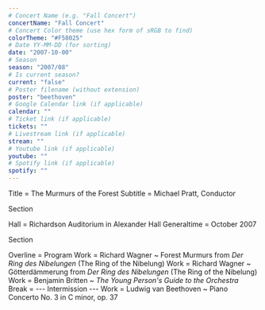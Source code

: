 ```yaml
---
# Concert Name (e.g. "Fall Concert")
concertName: "Fall Concert"
# Concert Color theme (use hex form of sRGB to find)
colorTheme: "#F58025"
# Date YY-MM-DD (for sorting)
date: "2007-10-00"
# Season
season: "2007/08"
# Is current season?
current: "false"
# Poster filename (without extension)
poster: "beethoven"
# Google Calendar link (if applicable)
calendar: ""
# Ticket link (if applicable)
tickets: ""
# Livestream link (if applicable)
stream: ""
# Youtube link (if applicable)
youtube: ""
# Spotify link (if applicable)
spotify: ""
---
```

Title = The Murmurs of the Forest
Subtitle = Michael Pratt, Conductor

Section

Hall = Richardson Auditorium in Alexander Hall
Generaltime = October 2007

Section

Overline = Program
Work = Richard Wagner ~ Forest Murmurs from *Der Ring des Nibelungen* (The Ring of the Nibelung)
Work = Richard Wagner ~ Götterdämmerung from *Der Ring des Nibelungen* (The Ring of the Nibelung)
Work = Benjamin Britten ~ *The Young Person's Guide to the Orchestra*
Break = --- Intermission ---
Work = Ludwig van Beethoven ~ Piano Concerto No. 3 in C minor, op. 37

